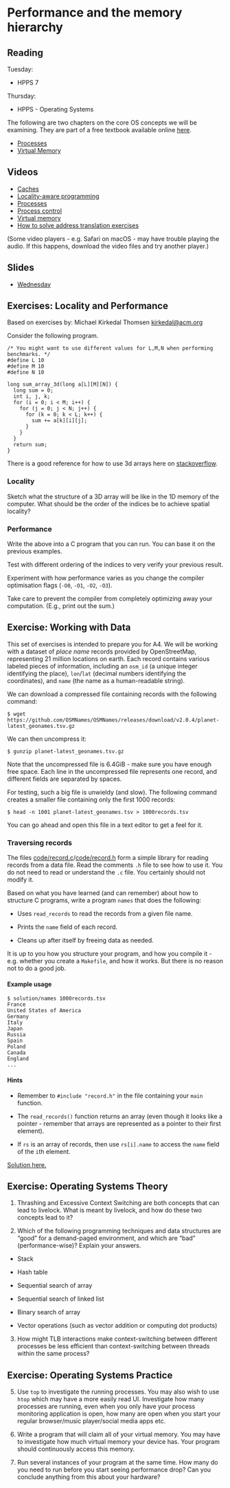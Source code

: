 # Performance and the memory hierarchy

## Reading

Tuesday:

* HPPS 7

Thursday:

* HPPS - Operating Systems

The following are two chapters on the core OS concepts we will be
examining. They are part of a free textbook available online
[here](https://pages.cs.wisc.edu/~remzi/OSTEP/).

* [Processes](https://pages.cs.wisc.edu/~remzi/OSTEP/cpu-intro.pdf)
* [Virtual Memory](https://pages.cs.wisc.edu/~remzi/OSTEP/vm-intro.pdf)

## Videos

* [Caches](https://sid.erda.dk/share_redirect/AjdMSpVIjr/videos/3-l-1/caches.mp4)
* [Locality-aware programming](https://sid.erda.dk/share_redirect/AjdMSpVIjr/videos/3-l-1/locality.mp4)
* [Processes](https://sid.erda.dk/share_redirect/AjdMSpVIjr/videos/3-l-2/intro-and-processes.mp4)
* [Process control](https://sid.erda.dk/share_redirect/AjdMSpVIjr/videos/3-l-2/process-control.mp4)
* [Virtual memory](https://sid.erda.dk/share_redirect/AjdMSpVIjr/videos/3-l-2/virtual-memory.mp4)
* [How to solve address translation exercises](https://sid.erda.dk/share_redirect/AjdMSpVIjr/videos/3-l-2/address-translation-example.mp4)

(Some video players - e.g. Safari on macOS - may have trouble playing
the audio.  If this happens, download the video files and try another
player.)

## Slides

* [Wednesday](4a.pdf)

## Exercises: Locality and Performance

Based on exercises by: Michael Kirkedal Thomsen <kirkedal@acm.org>

Consider the following program.

```
/* You might want to use different values for L,M,N when performing benchmarks. */
#define L 10
#define M 10
#define N 10

long sum_array_3d(long a[L][M][N]) {
  long sum = 0;
  int i, j, k;
  for (i = 0; i < M; i++) {
    for (j = 0; j < N; j++) {
      for (k = 0; k < L; k++) {
        sum += a[k][i][j];
      }
    }
  }
  return sum;
}
```

There is a good reference for how to use 3d arrays here on
[stackoverflow](https://stackoverflow.com/questions/40845302/passing-three-dimensional-arrays-to-a-function-in-c).

### Locality

Sketch what the structure of a 3D array will be like in the 1D memory
of the computer. What should be the order of the indices be to achieve
spatial locality?

### Performance

Write the above into a C program that you can run. You can base it on
the previous examples.

Test with different ordering of the indices to very verify your
previous result.

Experiment with how performance varies as you change the compiler
optimisation flags (`-O0`, `-O1`, `-O2`, `-O3`).

Take care to prevent the compiler from completely optimizing away your
computation.  (E.g., print out the sum.)

## Exercise: Working with Data

This set of exercises is intended to prepare you for A4. We will be
working with a dataset of *place name* records provided by
OpenStreetMap, representing 21 million locations on earth. Each record
contains various labeled pieces of information, including an `osm_id`
(a unique integer identifying the place), `lon`/`lat` (decimal numbers
identifying the coordinates), and `name` (the name as a human-readable
string).

We can download a compressed file containing records with the
following command:

```
$ wget https://github.com/OSMNames/OSMNames/releases/download/v2.0.4/planet-latest_geonames.tsv.gz
```

We can then uncompress it:

```
$ gunzip planet-latest_geonames.tsv.gz
```

Note that the uncompressed file is 6.4GiB - make sure you have enough
free space. Each line in the uncompressed file represents one record,
and different fields are separated by spaces.

For testing, such a big file is unwieldy (and slow). The following
command creates a smaller file containing only the first 1000 records:

```
$ head -n 1001 planet-latest_geonames.tsv > 1000records.tsv
```

You can go ahead and open this file in a text editor to get a feel for
it.

### Traversing records

The files
[code/record.c](code/record.c)/[code/record.h](code/record.h) form a
simple library for reading records from a data file. Read the comments
`.h` file to see how to use it. You do not need to read or understand
the `.c` file.  You certainly should not modify it.

Based on what you have learned (and can remember) about how to
structure C programs, write a program `names` that does the following:

* Uses `read_records` to read the records from a given file name.

* Prints the `name` field of each record.

* Cleans up after itself by freeing data as needed.

It is up to you how you structure your program, and how you compile
it - e.g. whether you create a `Makefile`, and how it works. But there
is no reason not to do a good job.

#### Example usage

```
$ solution/names 1000records.tsv
France
United States of America
Germany
Italy
Japan
Russia
Spain
Poland
Canada
England
...
```

#### Hints

* Remember to `#include "record.h"` in the file containing your `main`
  function.

* The `read_records()` function returns an array (even though it looks
  like a pointer - remember that arrays are represented as a pointer
  to their first element).

* If `rs` is an array of records, then use `rs[i].name` to access the
  `name` field of the `i`th element.

[Solution here.](solution/)

## Exercise: Operating Systems Theory

1) Thrashing and Excessive Context Switching are both concepts that
can lead to livelock. What is meant by livelock, and how do these two
concepts lead to it?

2) Which of the following programming techniques and data structures
are “good” for a demand-paged environment, and which are “bad”
(performance-wise)? Explain your answers.

* Stack

* Hash table

* Sequential search of array

* Sequential search of linked list

* Binary search of array

* Vector operations (such as vector addition or computing dot products)

3) How might TLB interactions make context-switching between different
processes be less efficient than context-switching between threads
within the same process?

## Exercise: Operating Systems Practice

5) Use `top` to investigate the running processes. You may also wish
to use `htop` which may have a more easily read UI. Investigate how
many processes are running, even when you only have your process
monitoring application is open, how many are open when you start your
regular browser/music player/social media apps etc.

6) Write a program that will claim all of your virtual memory. You may
have to investigate how much virtual memory your device has. Your
program should continuously access this memory.

7) Run several instances of your program at the same time. How many do
you need to run before you start seeing performance drop? Can you
conclude anything from this about your hardware?
